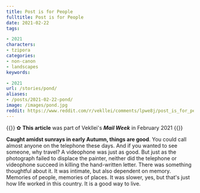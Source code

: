 ```yaml
---
title: Post is for People
fulltitle: Post is for People
date: 2021-02-22
tags:

- 2021
characters:
- tzipora
categories:
- non-canon
- landscapes
keywords:

- 2021
url: /stories/pond/
aliases:
- /posts/2021-02-22-pond/
image: /images/pond.jpg
reddit: https://www.reddit.com/r/vekllei/comments/lpwe8j/post_is_for_people/
---
```

{{<note>}}
✿ **This article** was part of Vekllei's ***Mail Week*** in February 2021
{{</note>}}

**Caught amidst sunrays in early Autumn, things are good**. You could call almost anyone on the telephone these days. And if you wanted to see someone, why travel? A videophone was just as good. But just as the photograph failed to displace the painter, neither did the telephone or videophone succeed in killing the hand-written letter. There was something thoughtful about it. It was intimate, but also dependent on memory. Memories of people, memories of places. It was slower, yes, but that's just how life worked in this country. It is a good way to live.
